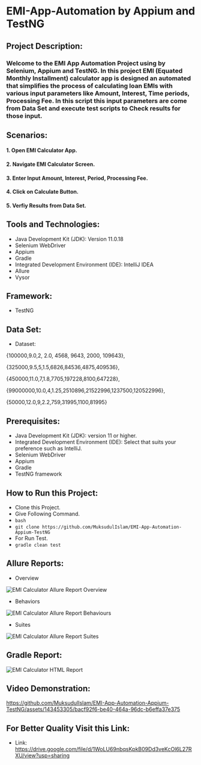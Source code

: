 # EMI-App-Automation by Appium and TestNG

## Project Description:

### Welcome to the EMI App Automation Project using by Selenium, Appium and TestNG. In this project EMI (Equated Monthly Installment) calculator app is designed an automated that simplifies the process of calculating loan EMIs with various input parameters like Amount, Interest, Time periods, Processing Fee. In this script this input parameters are come from Data Set and execute test scripts to Check results for those input.

## Scenarios:

#### 1. Open EMI Calculator App.

#### 2. Navigate EMI Calculator Screen.

#### 3. Enter Input Amount, Interest, Period, Processing Fee.

#### 4. Click on Calculate Button.

#### 5. Verfiy Results from Data Set.

## Tools and Technologies:

- Java Development Kit (JDK): Version 11.0.18
- Selenium WebDriver
- Appium
- Gradle
- Integrated Development Environment (IDE): IntelliJ IDEA
- Allure
- Vysor

## Framework:

- TestNG

## Data Set:

- Dataset:

{100000,9.0,2, 2.0, 4568, 9643, 2000, 109643},

{325000,9.5,5,1.5,6826,84536,4875,409536},

{450000,11.0,7,1.8,7705,197228,8100,647228},

{99000000,10.0,4,1.25,2510896,21522996,1237500,120522996},

{50000,12.0,9,2.2,759,31995,1100,81995}

## Prerequisites:

- Java Development Kit (JDK): version 11 or higher.
- Integrated Development Environment (IDE): Select that suits your preference such as IntelliJ.
- Selenium WebDriver
- Appium
- Gradle
- TestNG framework

## How to Run this Project:

- Clone this Project.
- Give Following Command.
- ```bash```
- ```git clone https://github.com/MuksudulIslam/EMI-App-Automation-Appium-TestNG```
- For Run Test.
- ```gradle clean test```

## Allure Reports:

- Overview

![EMI Calculator Allure Report Overview](https://github.com/MuksudulIslam/EMI-App-Automation-Appium-TestNG/assets/143453305/00947d54-c79e-4bcd-bcdf-d33d1630615a)

- Behaviors

![EMI Calculator Allure Report Behaviours](https://github.com/MuksudulIslam/EMI-App-Automation-Appium-TestNG/assets/143453305/42d937c4-3d37-44b4-9ed0-022595cdfe13)

- Suites

![EMI Calculator Allure Report Suites](https://github.com/MuksudulIslam/EMI-App-Automation-Appium-TestNG/assets/143453305/570acba5-ac7f-4cab-a00a-da19e10bea03)

## Gradle Report:

![EMI Calculator HTML Report](https://github.com/MuksudulIslam/EMI-App-Automation-Appium-TestNG/assets/143453305/9cdde5fc-6bf4-4cd9-92c7-62a47f14686d)

## Video Demonstration:



https://github.com/MuksudulIslam/EMI-App-Automation-Appium-TestNG/assets/143453305/bacf92f6-be40-464a-96dc-b6effa37e375




## For Better Quality Visit this Link:

- Link: https://drive.google.com/file/d/1WoLU69nbqsKpkB09Dd3veKcOl6L27RXU/view?usp=sharing





